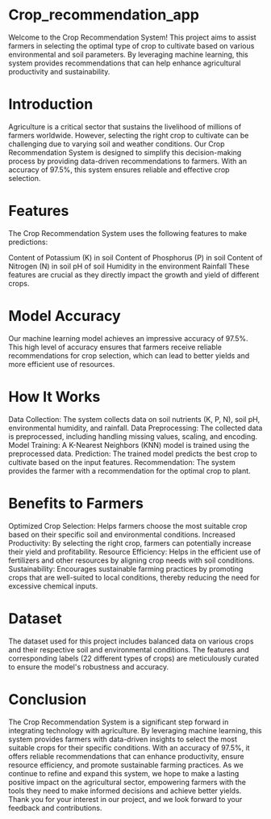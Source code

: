 # Crop_recommendation_app
Welcome to the Crop Recommendation System! This project aims to assist farmers in selecting the optimal type of crop to cultivate based on various environmental and soil parameters. By leveraging machine learning, this system provides recommendations that can help enhance agricultural productivity and sustainability.

# Introduction
Agriculture is a critical sector that sustains the livelihood of millions of farmers worldwide. However, selecting the right crop to cultivate can be challenging due to varying soil and weather conditions. Our Crop Recommendation System is designed to simplify this decision-making process by providing data-driven recommendations to farmers. With an accuracy of 97.5%, this system ensures reliable and effective crop selection.

# Features
The Crop Recommendation System uses the following features to make predictions:

Content of Potassium (K) in soil
Content of Phosphorus (P) in soil
Content of Nitrogen (N) in soil
pH of soil
Humidity in the environment
Rainfall
These features are crucial as they directly impact the growth and yield of different crops.

# Model Accuracy
Our machine learning model achieves an impressive accuracy of 97.5%. This high level of accuracy ensures that farmers receive reliable recommendations for crop selection, which can lead to better yields and more efficient use of resources.

 # How It Works
Data Collection: The system collects data on soil nutrients (K, P, N), soil pH, environmental humidity, and rainfall.
Data Preprocessing: The collected data is preprocessed, including handling missing values, scaling, and encoding.
Model Training: A K-Nearest Neighbors (KNN) model is trained using the preprocessed data.
Prediction: The trained model predicts the best crop to cultivate based on the input features.
Recommendation: The system provides the farmer with a recommendation for the optimal crop to plant.

# Benefits to Farmers
Optimized Crop Selection: Helps farmers choose the most suitable crop based on their specific soil and environmental conditions.
Increased Productivity: By selecting the right crop, farmers can potentially increase their yield and profitability.
Resource Efficiency: Helps in the efficient use of fertilizers and other resources by aligning crop needs with soil conditions.
Sustainability: Encourages sustainable farming practices by promoting crops that are well-suited to local conditions, thereby reducing the need for excessive chemical inputs.

# Dataset
The dataset used for this project includes balanced data on various crops and their respective soil and environmental conditions. The features and corresponding labels (22 different types of crops) are meticulously curated to ensure the model's robustness and accuracy.

# Conclusion
The Crop Recommendation System is a significant step forward in integrating technology with agriculture. By leveraging machine learning, this system provides farmers with data-driven insights to select the most suitable crops for their specific conditions. With an accuracy of 97.5%, it offers reliable recommendations that can enhance productivity, ensure resource efficiency, and promote sustainable farming practices. As we continue to refine and expand this system, we hope to make a lasting positive impact on the agricultural sector, empowering farmers with the tools they need to make informed decisions and achieve better yields. Thank you for your interest in our project, and we look forward to your feedback and contributions.
